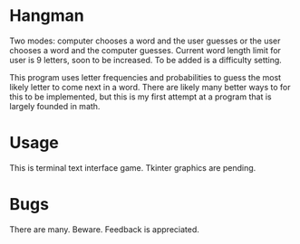 # Hangman
Two modes: computer chooses a word and the user guesses or the user chooses a word and the computer guesses. Current word length limit for user is 9 letters, soon to be increased. To be added is a difficulty setting.

This program uses letter frequencies and probabilities to guess the most likely letter to come next in a word. There are likely many better ways to for this to be implemented, but this is my first attempt at a program that is largely founded in math.

# Usage
This is terminal text interface game. Tkinter graphics are pending. 

# Bugs
There are many. Beware. Feedback is appreciated.
